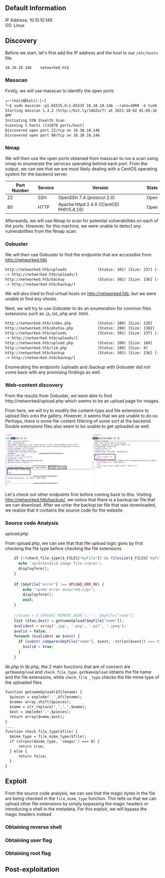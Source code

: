 ## Default Information
IP Address: 10.10.10.146\
OS: Linux

## Discovery

Before we start, let's first add the IP address and the host to our ```/etc/hosts``` file.

```
10.10.10.146    networked.htb
```
### Masscan
Firstly, we will use masscan to identify the open ports

```
┌──(kali㉿kali)-[~]
└─$ sudo masscan -p1-65535,U:1-65535 10.10.10.146 --rate=1000 -e tun0
Starting masscan 1.3.2 (http://bit.ly/14GZzcT) at 2021-10-02 01:05:16 GMT
Initiating SYN Stealth Scan
Scanning 1 hosts [131070 ports/host]
Discovered open port 22/tcp on 10.10.10.146                                     
Discovered open port 80/tcp on 10.10.10.146 
```

### Nmap
We will then use the open ports obtained from masscan to run a scan using nmap to enumerate the services operating behind each port. From the output, we can see that we are most likely dealing with a CentOS operating system for the backend server.

| Port Number | Service | Version | State |
|-----|------------------|----------------------|----------------------|
| 22 | SSH | OpenSSH 7.4 (protocol 2.0) | Open |
| 80 | HTTP | Apache httpd 2.4.6 ((CentOS) PHP/5.4.16) | Open |

Afterwards, we will use Nmap to scan for potential vulnerabilties on each of the ports. However, for this machine, we were unable to detect any vulnerabilities from the Nmap scan.

### Gobuster
We will then use Gobuster to find the endpoints that are accessible from http://networked.htb

```
http://networked.htb/uploads              (Status: 301) [Size: 237] [--> http://networked.htb/uploads/]
http://networked.htb/backup               (Status: 301) [Size: 236] [--> http://networked.htb/backup/]
```
We will also tried to find virtual hosts on http://networked.htb, but we were unable to find any vhosts.

Next, we will try to use Gobuster to do an enumeration for common files extensions such as .js,.txt,.php and .html.

```
http://networked.htb/index.php            (Status: 200) [Size: 229]
http://networked.htb/photos.php           (Status: 200) [Size: 1302]
http://networked.htb/uploads              (Status: 301) [Size: 237] [--> http://networked.htb/uploads/]
http://networked.htb/upload.php           (Status: 200) [Size: 169]
http://networked.htb/lib.php              (Status: 200) [Size: 0]
http://networked.htb/backup               (Status: 301) [Size: 236] [--> http://networked.htb/backup/]
```
Enumerating the endpoints /uploads and /backup with Gobuster did not come back with any promising findings as well. 

### Web-content discovery

From the results from Gobuster, we were able to find http://networked/upload.php which seems to be an upload page for images. 

From here, we will try to modify the content-type and file extensions to upload files onto the gallery. However, it seems that we are unable to do so. Perhaps, there is some file content filtering of some sort at the backend. Double extensions files also seem to be unable to get uploaded as well. 

![Modifying file extensions](https://github.com/joelczk/writeups/blob/main/HTB/Images/Networked/file_extensions.PNG)

Let's check out other endpoints first before coming back to this. Visiting http://networked.htb/backup/, we notice that there is a backup.tar file that we can download. After we untar the backup.tar file that was downloaded, we realize that it contains the source code for the website.

### Source code Analysis

_upload.php_

From upload.php, we can see that that file upload logic goes by first checking the file type before checking the file extensions

```php
    if (!(check_file_type($_FILES["myFile"]) && filesize($_FILES['myFile']['tmp_name']) < 60000)) {
      echo '<pre>Invalid image file.</pre>';
      displayform();
    }

    if ($myFile["error"] !== UPLOAD_ERR_OK) {
        echo "<p>An error occurred.</p>";
        displayform();
        exit;
    }

    //$name = $_SERVER['REMOTE_ADDR'].'-'. $myFile["name"];
    list ($foo,$ext) = getnameUpload($myFile["name"]);
    $validext = array('.jpg', '.png', '.gif', '.jpeg');
    $valid = false;
    foreach ($validext as $vext) {
      if (substr_compare($myFile["name"], $vext, -strlen($vext)) === 0) {
        $valid = true;
      }
    }
```

_lib.php_
In lib.php, the 2 main functions that are of concern are ```getNameUpload``` and ```check_file_type```. ```getNameUpload``` obtains the file name and the file extensions, while ```check_file__type``` checks the file mime type of the uploaded files. 

```
function getnameUpload($filename) {
  $pieces = explode('.',$filename);
  $name= array_shift($pieces);
  $name = str_replace('_','.',$name);
  $ext = implode('.',$pieces);
  return array($name,$ext);
}
....
function check_file_type($file) {
  $mime_type = file_mime_type($file);
  if (strpos($mime_type, 'image/') === 0) {
      return true;
  } else {
      return false;
  }  
}
```
## Exploit
From the source code analysis, we can see that the magic bytes in the file are being checked in the ```file_mime_type``` function. This tells us that we can upload other file extensions by simply bypassing the magic headers or introducing a shell in the metadata. For this exploit, we will bypass the magic headers instead
### Obtaining reverse shell
### Obtaining user flag
### Obtaining root flag

## Post-exploitation
